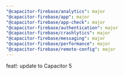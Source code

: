 ```yaml
---
"@capacitor-firebase/analytics": major
"@capacitor-firebase/app": major
"@capacitor-firebase/app-check": major
"@capacitor-firebase/authentication": major
"@capacitor-firebase/crashlytics": major
"@capacitor-firebase/messaging": major
"@capacitor-firebase/performance": major
"@capacitor-firebase/remote-config": major
---
```


feat!: update to Capacitor 5
